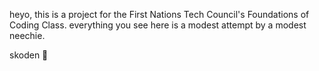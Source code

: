 heyo, this is a project for the First Nations Tech Council's Foundations of Coding Class. 
everything you see here is a modest attempt by a modest neechie.

skoden :100:
